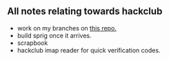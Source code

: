 ## All notes relating towards hackclub

- work on my branches on [this repo.](https://github.com/OtterCodes101/programmer-socks-ysws)
- build sprig once it arrives.
- scrapbook
- hackclub imap reader for quick verification codes.
